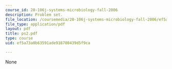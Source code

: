 ```yaml
---
course_id: 20-106j-systems-microbiology-fall-2006
description: Problem set.
file_location: /coursemedia/20-106j-systems-microbiology-fall-2006/ef5a73a0b63591ade918780439d5f9ca_ps2.pdf
file_type: application/pdf
layout: pdf
title: ps2.pdf
type: course
uid: ef5a73a0b63591ade918780439d5f9ca

---
```

None